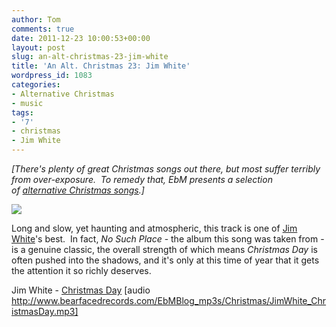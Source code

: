```yaml
---
author: Tom
comments: true
date: 2011-12-23 10:00:53+00:00
layout: post
slug: an-alt-christmas-23-jim-white
title: 'An Alt. Christmas 23: Jim White'
wordpress_id: 1083
categories:
- Alternative Christmas
- music
tags:
- '7'
- christmas
- Jim White
---
```


_[There's plenty of great Christmas songs out there, but most suffer terribly from over-exposure.  To remedy that, EbM presents a selection of [alternative Christmas songs](http://eatenbymonsters.wordpress.com/category/alternative-christmas/).]_

[![](http://eatenbymonsters.files.wordpress.com/2011/12/jimwhiteposter.jpg)](http://eatenbymonsters.files.wordpress.com/2011/12/jimwhiteposter.jpg)

Long and slow, yet haunting and atmospheric, this track is one of [Jim White](http://www.jimwhite.net/)'s best.  In fact, _No Such Place_ - the album this song was taken from - is a genuine classic, the overall strength of which means _Christmas Day_ is often pushed into the shadows, and it's only at this time of year that it gets the attention it so richly deserves.

Jim White - [Christmas Day](http://www.bearfacedrecords.com/EbMBlog_mp3s/Christmas/JimWhite_ChristmasDay.mp3) [audio http://www.bearfacedrecords.com/EbMBlog_mp3s/Christmas/JimWhite_ChristmasDay.mp3]

